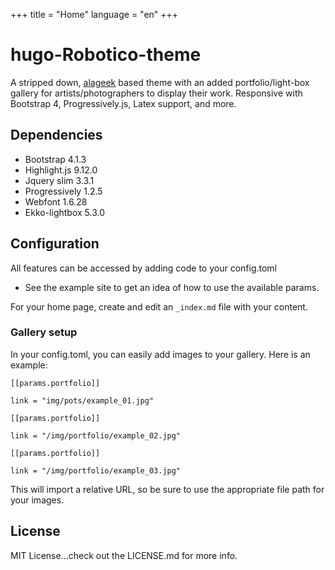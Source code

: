 
+++
title = "Home"
language = "en"
+++

# hugo-Robotico-theme

A stripped down,  [alageek](https://github.com/gkmngrgn/hugo-alageek-theme/tree/a7789a01391c9357fba13704379089e8799adad8) based theme with an added portfolio/light-box gallery for artists/photographers to display their work.  Responsive with Bootstrap 4, Progressively.js, Latex support, and more.  

## Dependencies
* Bootstrap 4.1.3
* Highlight.js 9.12.0
* Jquery slim 3.3.1
* Progressively 1.2.5
* Webfont 1.6.28
* Ekko-lightbox 5.3.0

## Configuration
All features can be accessed by adding code to your config.toml
* See the example site to get an idea of how to use the available params.  

For your home page, create and edit an `_index.md` file with your content.

### Gallery setup
In your config.toml, you can easily add images to your gallery.  Here is an example:
```
[[params.portfolio]]

link = "img/pots/example_01.jpg"

[[params.portfolio]]

link = "/img/portfolio/example_02.jpg"

[[params.portfolio]]

link = "/img/portfolio/example_03.jpg"
```
This will import a relative URL, so be sure to use the appropriate file path for your images.  

## License
MIT License...check out the LICENSE.md for more info.
